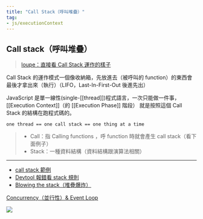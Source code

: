 ```yaml
---
title: "Call Stack（呼叫堆疊）"
tag: 
- js/executionContext
---
```

## Call stack（呼叫堆疊）
> [loupe：直接看 Call Stack 運作的樣子](http://latentflip.com/loupe/?code=ZnVuY3Rpb24gZjEoKSB7CiAgY29uc29sZS5sb2coJ1RoaXMgaXMgZjEnKQoKICBmMigpCgogIGZ1bmN0aW9uIGYyKCkgewogICAgY29uc29sZS5sb2coJ1RoaXMgaXMgZjInKQoKICAgIGYzKCkKCiAgICBmdW5jdGlvbiBmMygpIHsKICAgICAgY29uc29sZS5sb2coJ1RoaXMgaXMgZjMnKQoKICAgICAgY29uc29sZS5sb2coJ2YzIGRvbmUnKQogICAgfQoKICAgIGNvbnNvbGUubG9nKCdmMiBkb25lJykKICB9CgogIGNvbnNvbGUubG9nKCdmMSBkb25lJykKfQoKZjEoKQ%3D%3D!!!PGJ1dHRvbj5DbGljayBtZSE8L2J1dHRvbj4%3D)


Call Stack 的運作模式一個像收納箱，先放進去（被呼叫的 function）的東西會最後才拿出來（執行）（LIFO，Last-In-First-Out 後進先出）

JavaScript 是單一線性(single-[[thread]])程式語言，一次只能做一件事，[[Execution Context]]（的 [[Execution Phase]] 階段） 就是按照這個 Call Stack 的結構在跑程式碼的。

```
one thread == one call stack == one thing at a time
```


>- Call：指 Calling functions ，呼 function 時就會產生 call stack（看下面例子）
>- Stack：一種資料結構（資料結構跟演算法相關）

---

- [call stack 範例](call%20stack%20範例.md)
- [Devtool 報錯看 stack 規則](Devtool%20報錯看%20stack%20規則.md)
- [Blowing the stack（堆疊爆炸）](Blowing%20the%20stack（堆疊爆炸）.md) 

[Concurrency（並行性）& Event Loop](Concurrency（並行性）&%20Event%20Loop.md)

![](https://i.imgur.com/4f2ZZw9.png)
